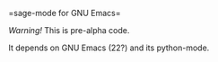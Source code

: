=sage-mode for GNU Emacs=

*Warning!*  This is pre-alpha code.

It depends on GNU Emacs (22?) and its python-mode.
